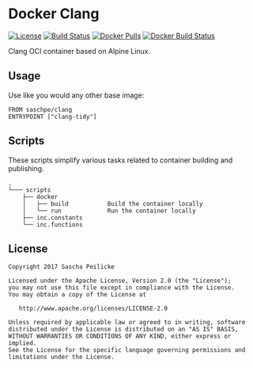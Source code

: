 # Docker Clang
[![License](http://img.shields.io/:license-apache-blue.svg)](http://www.apache.org/licenses/LICENSE-2.0.html)
[![Build Status](https://travis-ci.org/saschpe/docker-clang.svg?branch=master)](https://travis-ci.org/saschpe/docker-clang)
[![Docker Pulls](https://img.shields.io/docker/pulls/saschpe/clang.svg)](https://hub.docker.com/r/saschpe/clang/)
[![Docker Build Status](https://img.shields.io/docker/build/saschpe/clang.svg)](https://hub.docker.com/r/saschpe/clang/)

Clang OCI container based on Alpine Linux.


## Usage
Use like you would any other base image:

    FROM saschpe/clang
    ENTRYPOINT ["clang-tidy"]


## Scripts
These scripts simplify various tasks related to container building and
publishing.

    .
    └─── scripts
        ├── docker
        │   ├── build           Build the container locally
        │   └── run             Run the container locally
        ├── inc.constants
        └── inc.functions


## License

    Copyright 2017 Sascha Peilicke

    Licensed under the Apache License, Version 2.0 (the "License");
    you may not use this file except in compliance with the License.
    You may obtain a copy of the License at

       http://www.apache.org/licenses/LICENSE-2.0

    Unless required by applicable law or agreed to in writing, software
    distributed under the License is distributed on an "AS IS" BASIS,
    WITHOUT WARRANTIES OR CONDITIONS OF ANY KIND, either express or implied.
    See the License for the specific language governing permissions and
    limitations under the License.
